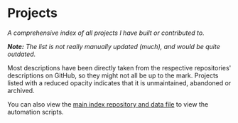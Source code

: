 
# Projects

_A comprehensive index of all projects I have built or contributed to._

_**Note:** The list is not really manually updated (much), and would be quite outdated._

Most descriptions have been directly taken from the respective repositories' descriptions on GitHub, so they might not all be up to the mark. Projects listed with a reduced opacity indicates that it is unmaintained, abandoned or archived.

You can also view the [main index repository and data file](https://github.com/plibither8/index) to view the automation scripts.
